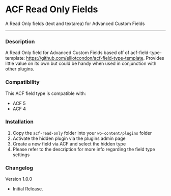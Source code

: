# ACF Read Only Fields

A Read Only fields (text and textarea) for Advanced Custom Fields

-----------------------

### Description

A Read Only field for Advanced Custom Fields based off of acf-field-type-template: https://github.com/elliotcondon/acf-field-type-template. Provides little value on its own but could be handy when used in conjunction with other plugins.

### Compatibility

This ACF field type is compatible with:
* ACF 5
* ACF 4

### Installation

1. Copy the `acf-read-only` folder into your `wp-content/plugins` folder
2. Activate the hidden plugin via the plugins admin page
3. Create a new field via ACF and select the hidden type
4. Please refer to the description for more info regarding the field type settings

### Changelog
Version 1.0.0
* Initial Release.
